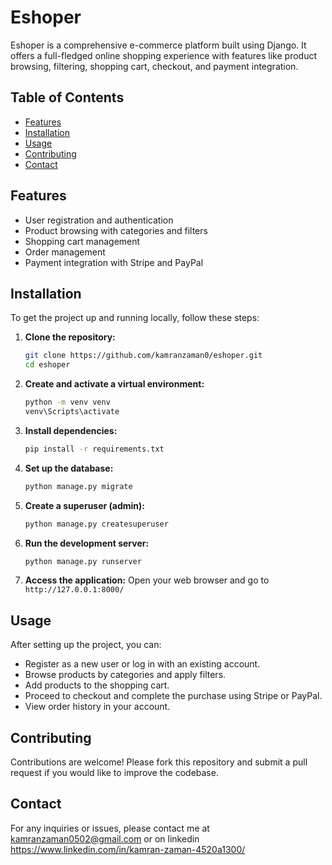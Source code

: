 # Eshoper

Eshoper is a comprehensive e-commerce platform built using Django. It offers a full-fledged online shopping experience with features
like product browsing, filtering, shopping cart, checkout, and payment integration.

## Table of Contents
- [Features](#features)
- [Installation](#installation)
- [Usage](#usage)
- [Contributing](#contributing)
- [Contact](#contact)

## Features
- User registration and authentication
- Product browsing with categories and filters
- Shopping cart management
- Order management
- Payment integration with Stripe and PayPal


## Installation

To get the project up and running locally, follow these steps:

1. **Clone the repository:**
   ```bash
   git clone https://github.com/kamranzaman0/eshoper.git
   cd eshoper
   ```

2. **Create and activate a virtual environment:**
   ```bash
   python -m venv venv
   venv\Scripts\activate
   ```

3. **Install dependencies:**
   ```bash
   pip install -r requirements.txt
   ```

4. **Set up the database:**
   ```bash
   python manage.py migrate
   ```

5. **Create a superuser (admin):**
   ```bash
   python manage.py createsuperuser
   ```

6. **Run the development server:**
   ```bash
   python manage.py runserver
   ```

7. **Access the application:**
   Open your web browser and go to `http://127.0.0.1:8000/`


## Usage

After setting up the project, you can:

- Register as a new user or log in with an existing account.
- Browse products by categories and apply filters.
- Add products to the shopping cart.
- Proceed to checkout and complete the purchase using Stripe or PayPal.
- View order history in your account.


## Contributing

Contributions are welcome! Please fork this repository and submit a pull request if you would like to improve the codebase.

## Contact

For any inquiries or issues, please contact me at kamranzaman0502@gmail.com or on linkedin https://www.linkedin.com/in/kamran-zaman-4520a1300/


